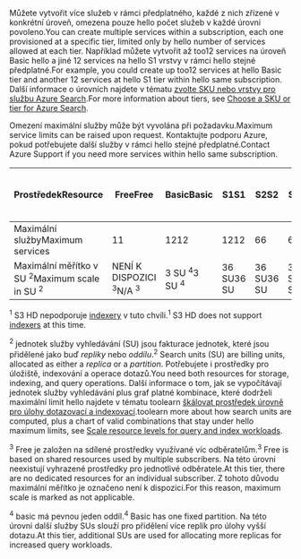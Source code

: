 <span data-ttu-id="051c6-101">Můžete vytvořit více služeb v rámci předplatného, každé z nich zřízené v konkrétní úroveň, omezena pouze hello počet služeb v každé úrovni povoleno.</span><span class="sxs-lookup"><span data-stu-id="051c6-101">You can create multiple services within a subscription, each one provisioned at a specific tier, limited only by hello number of services allowed at each tier.</span></span> <span data-ttu-id="051c6-102">Například můžete vytvořit až too12 services na úroveň Basic hello a jiné 12 services na hello S1 vrstvy v rámci hello stejné předplatné.</span><span class="sxs-lookup"><span data-stu-id="051c6-102">For example, you could create up too12 services at hello Basic tier and another 12 services at hello S1 tier within hello same subscription.</span></span> <span data-ttu-id="051c6-103">Další informace o úrovních najdete v tématu [zvolte SKU nebo vrstvy pro službu Azure Search](../articles/search/search-sku-tier.md).</span><span class="sxs-lookup"><span data-stu-id="051c6-103">For more information about tiers, see [Choose a SKU or tier for Azure Search](../articles/search/search-sku-tier.md).</span></span>

<span data-ttu-id="051c6-104">Omezení maximální služby může být vyvolána při požadavku.</span><span class="sxs-lookup"><span data-stu-id="051c6-104">Maximum service limits can be raised upon request.</span></span> <span data-ttu-id="051c6-105">Kontaktujte podporu Azure, pokud potřebujete další služby v rámci hello stejné předplatné.</span><span class="sxs-lookup"><span data-stu-id="051c6-105">Contact Azure Support if you need more services within hello same subscription.</span></span>

| <span data-ttu-id="051c6-106">Prostředek</span><span class="sxs-lookup"><span data-stu-id="051c6-106">Resource</span></span> | <span data-ttu-id="051c6-107">Free</span><span class="sxs-lookup"><span data-stu-id="051c6-107">Free</span></span> | <span data-ttu-id="051c6-108">Basic</span><span class="sxs-lookup"><span data-stu-id="051c6-108">Basic</span></span> | <span data-ttu-id="051c6-109">S1</span><span class="sxs-lookup"><span data-stu-id="051c6-109">S1</span></span> | <span data-ttu-id="051c6-110">S2</span><span class="sxs-lookup"><span data-stu-id="051c6-110">S2</span></span> | <span data-ttu-id="051c6-111">S3</span><span class="sxs-lookup"><span data-stu-id="051c6-111">S3</span></span> | <span data-ttu-id="051c6-112">S3 HD <sup>1</sup></span><span class="sxs-lookup"><span data-stu-id="051c6-112">S3 HD <sup>1</sup></span></span> |
| --- | --- | --- | --- | --- | --- | --- |
| <span data-ttu-id="051c6-113">Maximální služby</span><span class="sxs-lookup"><span data-stu-id="051c6-113">Maximum services</span></span> |<span data-ttu-id="051c6-114">1</span><span class="sxs-lookup"><span data-stu-id="051c6-114">1</span></span> |<span data-ttu-id="051c6-115">12</span><span class="sxs-lookup"><span data-stu-id="051c6-115">12</span></span> |<span data-ttu-id="051c6-116">12</span><span class="sxs-lookup"><span data-stu-id="051c6-116">12</span></span> |<span data-ttu-id="051c6-117">6</span><span class="sxs-lookup"><span data-stu-id="051c6-117">6</span></span> |<span data-ttu-id="051c6-118">6</span><span class="sxs-lookup"><span data-stu-id="051c6-118">6</span></span> |<span data-ttu-id="051c6-119">6</span><span class="sxs-lookup"><span data-stu-id="051c6-119">6</span></span> |
| <span data-ttu-id="051c6-120">Maximální měřítko v SU <sup>2</sup></span><span class="sxs-lookup"><span data-stu-id="051c6-120">Maximum scale in SU <sup>2</sup></span></span> |<span data-ttu-id="051c6-121">NENÍ K DISPOZICI <sup>3</sup></span><span class="sxs-lookup"><span data-stu-id="051c6-121">N/A <sup>3</sup></span></span> |<span data-ttu-id="051c6-122">3 SU <sup>4</sup></span><span class="sxs-lookup"><span data-stu-id="051c6-122">3 SU <sup>4</sup></span></span> |<span data-ttu-id="051c6-123">36 SU</span><span class="sxs-lookup"><span data-stu-id="051c6-123">36 SU</span></span> |<span data-ttu-id="051c6-124">36 SU</span><span class="sxs-lookup"><span data-stu-id="051c6-124">36 SU</span></span> |<span data-ttu-id="051c6-125">36 SU</span><span class="sxs-lookup"><span data-stu-id="051c6-125">36 SU</span></span> |<span data-ttu-id="051c6-126">36 SU</span><span class="sxs-lookup"><span data-stu-id="051c6-126">36 SU</span></span> |

<span data-ttu-id="051c6-127"><sup>1</sup> S3 HD nepodporuje [indexery](../articles/search/search-indexer-overview.md) v tuto chvíli.</span><span class="sxs-lookup"><span data-stu-id="051c6-127"><sup>1</sup> S3 HD does not support [indexers](../articles/search/search-indexer-overview.md) at this time.</span></span> 

<span data-ttu-id="051c6-128"><sup>2</sup> jednotek služby vyhledávání (SU) jsou fakturace jednotek, které jsou přidělené jako buď *repliky* nebo *oddílu*.</span><span class="sxs-lookup"><span data-stu-id="051c6-128"><sup>2</sup> Search units (SU) are billing units, allocated as either a *replica* or a *partition*.</span></span> <span data-ttu-id="051c6-129">Potřebujete i prostředky pro úložiště, indexování a operace dotazů.</span><span class="sxs-lookup"><span data-stu-id="051c6-129">You need both resources for storage, indexing, and query operations.</span></span> <span data-ttu-id="051c6-130">Další informace o tom, jak se vypočítávají jednotek služby vyhledávání plus graf platné kombinace, které dodrželi maximální limit hello najdete v tématu toolearn [škálovat prostředek úrovně pro úlohy dotazovací a indexovací](../articles/search/search-capacity-planning.md).</span><span class="sxs-lookup"><span data-stu-id="051c6-130">toolearn more about how search units are computed, plus a chart of valid combinations that stay under hello maximum limits, see [Scale resource levels for query and index workloads](../articles/search/search-capacity-planning.md).</span></span> 

<span data-ttu-id="051c6-131"><sup>3</sup> Free je založen na sdílené prostředky využívané víc odběratelům.</span><span class="sxs-lookup"><span data-stu-id="051c6-131"><sup>3</sup> Free is based on shared resources used by multiple subscribers.</span></span> <span data-ttu-id="051c6-132">Na této úrovni neexistují vyhrazené prostředky pro jednotlivé odběratele.</span><span class="sxs-lookup"><span data-stu-id="051c6-132">At this tier, there are no dedicated resources for an individual subscriber.</span></span> <span data-ttu-id="051c6-133">Z tohoto důvodu maximální měřítko je označeno není k dispozici.</span><span class="sxs-lookup"><span data-stu-id="051c6-133">For this reason, maximum scale is marked as not applicable.</span></span>

<span data-ttu-id="051c6-134"><sup>4</sup> basic má pevnou jeden oddíl.</span><span class="sxs-lookup"><span data-stu-id="051c6-134"><sup>4</sup> Basic has one fixed partition.</span></span> <span data-ttu-id="051c6-135">Na této úrovni další služby SUs slouží pro přidělení více replik pro úlohy vyšší dotazu.</span><span class="sxs-lookup"><span data-stu-id="051c6-135">At this tier, additional SUs are used for allocating more replicas for increased query workloads.</span></span>

